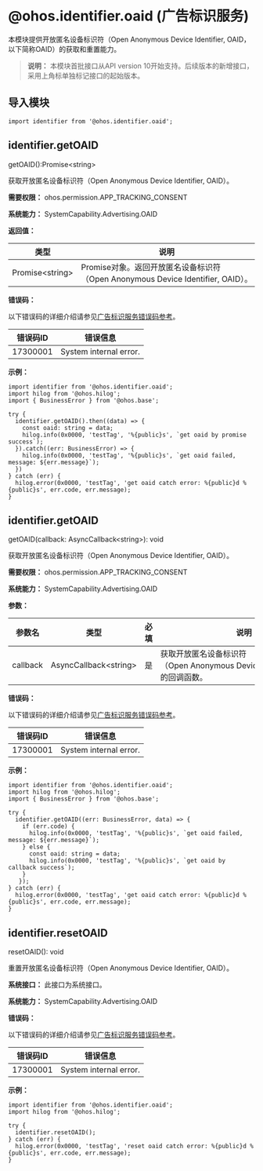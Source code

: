 # @ohos.identifier.oaid (广告标识服务)


本模块提供开放匿名设备标识符（Open Anonymous Device Identifier, OAID，以下简称OAID）的获取和重置能力。


> **说明：**
> 本模块首批接口从API version 10开始支持。后续版本的新增接口，采用上角标单独标记接口的起始版本。


## 导入模块

```
import identifier from '@ohos.identifier.oaid';
```


## identifier.getOAID

getOAID():Promise&lt;string&gt;

获取开放匿名设备标识符（Open Anonymous Device Identifier, OAID）。

**需要权限：** ohos.permission.APP_TRACKING_CONSENT

**系统能力：** SystemCapability.Advertising.OAID

**返回值：**

| 类型 | 说明 | 
| -------- | -------- |
| Promise&lt;string&gt; | Promise对象。返回开放匿名设备标识符（Open&nbsp;Anonymous&nbsp;Device&nbsp;Identifier,&nbsp;OAID）。 | 

**错误码：**

以下错误码的详细介绍请参见[广告标识服务错误码参考](../errorcodes/errorcode-oaid.md)。

| 错误码ID | 错误信息 | 
| -------- | -------- |
| 17300001 | System&nbsp;internal&nbsp;error. | 

**示例：**
```
import identifier from '@ohos.identifier.oaid';
import hilog from '@ohos.hilog'; 
import { BusinessError } from '@ohos.base';
 
try {  
  identifier.getOAID().then((data) => {
    const oaid: string = data;
    hilog.info(0x0000, 'testTag', '%{public}s', `get oaid by promise success`);
  }).catch((err: BusinessError) => {
    hilog.info(0x0000, 'testTag', '%{public}s', `get oaid failed, message: ${err.message}`);
  })
} catch (err) {
  hilog.error(0x0000, 'testTag', 'get oaid catch error: %{public}d %{public}s', err.code, err.message);
}
```


## identifier.getOAID

getOAID(callback: AsyncCallback&lt;string&gt;): void

获取开放匿名设备标识符（Open Anonymous Device Identifier, OAID）。

**需要权限：** ohos.permission.APP_TRACKING_CONSENT

**系统能力：** SystemCapability.Advertising.OAID

**参数：**


| **参数**名 | **类型** | 必填 | 说明 | 
| -------- | -------- | -------- | -------- |
| callback | AsyncCallback&lt;string&gt; | 是 | 获取开放匿名设备标识符（Open&nbsp;Anonymous&nbsp;Device&nbsp;Identifier,&nbsp;OAID）的回调函数。 | 


**错误码：**


以下错误码的详细介绍请参见[广告标识服务错误码参考](../errorcodes/errorcode-oaid.md)。


| 错误码ID | 错误信息 | 
| -------- | -------- |
| 17300001 | System&nbsp;internal&nbsp;error. | 


**示例：**
```
import identifier from '@ohos.identifier.oaid';
import hilog from '@ohos.hilog'; 
import { BusinessError } from '@ohos.base';
 
try {
  identifier.getOAID((err: BusinessError, data) => {
    if (err.code) {
      hilog.info(0x0000, 'testTag', '%{public}s', `get oaid failed, message: ${err.message}`);
    } else {
      const oaid: string = data;
      hilog.info(0x0000, 'testTag', '%{public}s', `get oaid by callback success`);
    }
   });
} catch (err) {
  hilog.error(0x0000, 'testTag', 'get oaid catch error: %{public}d %{public}s', err.code, err.message);
}
```


## identifier.resetOAID

resetOAID(): void

重置开放匿名设备标识符（Open Anonymous Device Identifier, OAID）。

**系统接口：** 此接口为系统接口。

**系统能力：** SystemCapability.Advertising.OAID

**错误码：**

以下错误码的详细介绍请参见[广告标识服务错误码参考](../errorcodes/errorcode-oaid.md)。

| 错误码ID | 错误信息 | 
| -------- | -------- |
| 17300001 | System&nbsp;internal&nbsp;error. | 

**示例：**
```
import identifier from '@ohos.identifier.oaid';
import hilog from '@ohos.hilog'; 

try {
  identifier.resetOAID();
} catch (err) {
  hilog.error(0x0000, 'testTag', 'reset oaid catch error: %{public}d %{public}s', err.code, err.message);
}
```
